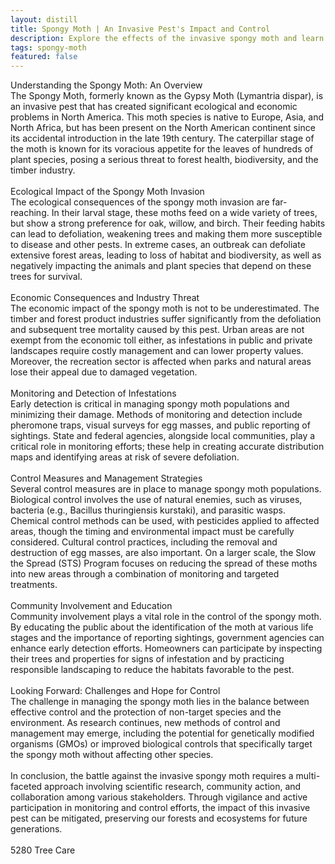```yaml
---
layout: distill
title: Spongy Moth | An Invasive Pest's Impact and Control
description: Explore the effects of the invasive spongy moth and learn about methods for effective pest control and management.
tags: spongy-moth
featured: false
---
```


Understanding the Spongy Moth: An Overview<br />The Spongy Moth, formerly known as the Gypsy Moth (Lymantria dispar), is an invasive pest that has created significant ecological and economic problems in North America. This moth species is native to Europe, Asia, and North Africa, but has been present on the North American continent since its accidental introduction in the late 19th century. The caterpillar stage of the moth is known for its voracious appetite for the leaves of hundreds of plant species, posing a serious threat to forest health, biodiversity, and the timber industry.<br /><br />Ecological Impact of the Spongy Moth Invasion<br />The ecological consequences of the spongy moth invasion are far-reaching. In their larval stage, these moths feed on a wide variety of trees, but show a strong preference for oak, willow, and birch. Their feeding habits can lead to defoliation, weakening trees and making them more susceptible to disease and other pests. In extreme cases, an outbreak can defoliate extensive forest areas, leading to loss of habitat and biodiversity, as well as negatively impacting the animals and plant species that depend on these trees for survival.<br /><br />Economic Consequences and Industry Threat<br />The economic impact of the spongy moth is not to be underestimated. The timber and forest product industries suffer significantly from the defoliation and subsequent tree mortality caused by this pest. Urban areas are not exempt from the economic toll either, as infestations in public and private landscapes require costly management and can lower property values. Moreover, the recreation sector is affected when parks and natural areas lose their appeal due to damaged vegetation.<br /><br />Monitoring and Detection of Infestations<br />Early detection is critical in managing spongy moth populations and minimizing their damage. Methods of monitoring and detection include pheromone traps, visual surveys for egg masses, and public reporting of sightings. State and federal agencies, alongside local communities, play a critical role in monitoring efforts; these help in creating accurate distribution maps and identifying areas at risk of severe defoliation.<br /><br />Control Measures and Management Strategies<br />Several control measures are in place to manage spongy moth populations. Biological control involves the use of natural enemies, such as viruses, bacteria (e.g., Bacillus thuringiensis kurstaki), and parasitic wasps. Chemical control methods can be used, with pesticides applied to affected areas, though the timing and environmental impact must be carefully considered. Cultural control practices, including the removal and destruction of egg masses, are also important. On a larger scale, the Slow the Spread (STS) Program focuses on reducing the spread of these moths into new areas through a combination of monitoring and targeted treatments.<br /><br />Community Involvement and Education<br />Community involvement plays a vital role in the control of the spongy moth. By educating the public about the identification of the moth at various life stages and the importance of reporting sightings, government agencies can enhance early detection efforts. Homeowners can participate by inspecting their trees and properties for signs of infestation and by practicing responsible landscaping to reduce the habitats favorable to the pest.<br /><br />Looking Forward: Challenges and Hope for Control<br />The challenge in managing the spongy moth lies in the balance between effective control and the protection of non-target species and the environment. As research continues, new methods of control and management may emerge, including the potential for genetically modified organisms (GMOs) or improved biological controls that specifically target the spongy moth without affecting other species.<br /><br />In conclusion, the battle against the invasive spongy moth requires a multi-faceted approach involving scientific research, community action, and collaboration among various stakeholders. Through vigilance and active participation in monitoring and control efforts, the impact of this invasive pest can be mitigated, preserving our forests and ecosystems for future generations.<br /><br />5280 Tree Care
